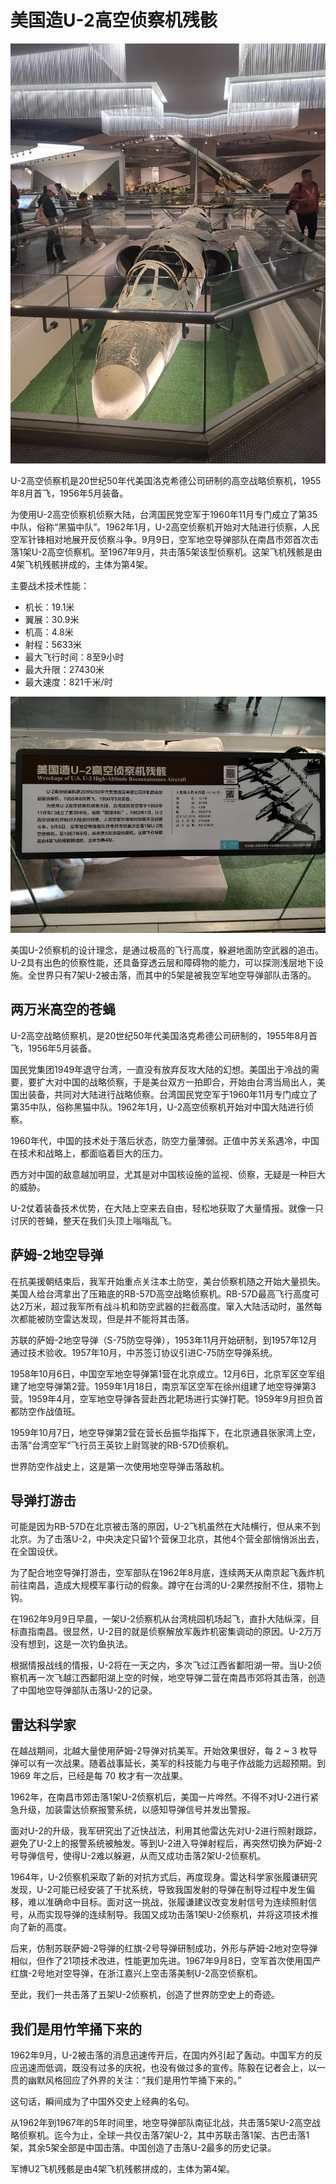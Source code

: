 # 美国造U-2高空侦察机残骸

![](./images/Wreckage-of-U.S-U-2-High-Altitude-Reconnaissance-Aircraft-2.jpg)

U-2高空侦察机是20世纪50年代美国洛克希德公司研制的高空战略侦察机，1955年8月首飞，1956年5月装备。

为使用U-2高空侦察机侦察大陆，台湾国民党空军于1960年11月专门成立了第35中队，俗称“黑猫中队”。1962年1月，U-2高空侦察机开始对大陆进行侦察，人民空军针锋相对地展开反侦察斗争。9月9日，空军地空导弹部队在南昌市郊首次击落1架U-2高空侦察机。至1967年9月，共击落5架该型侦察机。这架飞机残骸是由4架飞机残骸拼成的，主体为第4架。

主要战术技术性能：

- 机长：19.1米
- 翼展：30.9米
- 机高：4.8米
- 射程：5633米
- 最大飞行时间：8至9小时
- 最大升限：27430米
- 最大速度：821千米/时

![](./images/Wreckage-of-U.S-U-2-High-Altitude-Reconnaissance-Aircraft-1.jpg)

美国U-2侦察机的设计理念，是通过极高的飞行高度，躲避地面防空武器的追击。U-2具有出色的侦察性能，还具备穿透云层和障碍物的能力，可以探测浅层地下设施。全世界只有7架U-2被击落，而其中的5架是被我空军地空导弹部队击落的。

## 两万米高空的苍蝇

U-2高空战略侦察机，是20世纪50年代美国洛克希德公司研制的，1955年8月首飞，1956年5月装备。

国民党集团1949年退守台湾，一直没有放弃反攻大陆的幻想。美国出于冷战的需要，要扩大对中国的战略侦察，于是美台双方一拍即合，开始由台湾当局出人，美国出装备，共同对大陆进行战略侦察。台湾国民党空军于1960年11月专门成立了第35中队，俗称黑猫中队。1962年1月，U-2高空侦察机开始对中国大陆进行侦察。

1960年代，中国的技术处于落后状态，防空力量薄弱。正值中苏关系遇冷，中国在技术和战略上，都面临着巨大的压力。

西方对中国的敌意越加明显，尤其是对中国核设施的监视、侦察，无疑是一种巨大的威胁。

U-2仗着装备技术优势，在大陆上空来去自由，轻松地获取了大量情报。就像一只讨厌的苍蝇，整天在我们头顶上嗡嗡乱飞。

## 萨姆-2地空导弹

在抗美援朝结束后，我军开始重点关注本土防空，美台侦察机随之开始大量损失。美国人给台湾拿出了压箱底的RB-57D高空战略侦察机。RB-57D最高飞行高度可达2万米，超过我军所有战斗机和防空武器的拦截高度。窜入大陆活动时，虽然每次都能被防空雷达发现，但是并不能将其击落。

苏联的萨姆-2地空导弹（S-75防空导弹），1953年11月开始研制，到1957年12月通过技术验收。1957年10月，中苏签订协议引进C-75防空导弹系统。

1958年10月6日，中国空军地空导弹第1营在北京成立。12月6日，北京军区空军组建了地空导弹第2营。1959年1月18日，南京军区空军在徐州组建了地空导弹第3营。1959年4月，空军地空导弹各营赴西北靶场进行实弹打靶。1959年9月担负首都防空作战值班。

1959年10月7日，地空导弹第2营在营长岳振华指挥下，在北京通县张家湾上空，击落”台湾空军“飞行员王英钦上尉驾驶的RB-57D侦察机。

世界防空作战史上，这是第一次使用地空导弹击落敌机。

## 导弹打游击

可能是因为RB-57D在北京被击落的原因，U-2飞机虽然在大陆横行，但从来不到北京。为了击落U-2，中央决定只留1个营保卫北京，其他4个营全部悄悄派出去，在全国设伏。

为了配合地空导弹打游击，空军部队在1962年8月底，连续两天从南京起飞轰炸机前往南昌，造成大规模军事行动的假象。蹲守在台湾的U-2果然按耐不住，猎物上钩。

在1962年9月9日早晨，一架U-2侦察机从台湾桃园机场起飞，直扑大陆纵深，目标直指南昌。很显然，U-2目的就是侦察解放军轰炸机密集调动的原因。U-2万万没有想到，这是一次钓鱼执法。

根据情报战线的情报，U-2将在一天之内，多次飞过江西省鄱阳湖一带。当U-2侦察机再一次飞越江西鄱阳湖上空的时候，地空导弹二营在南昌市郊将其击落，创造了中国地空导弹部队击落U-2的记录。

## 雷达科学家

在越战期间，北越大量使用萨姆-2导弹对抗美军。开始效果很好，每 2 ~ 3 枚导弹可以有一次战果。随着战事延长，美军的科技能力与电子作战能力远超预期。到 1969 年之后，已经是每 70 枚才有一次战果。

1962年，在南昌市郊击落1架U-2侦察机后，美国一片哗然。不得不对U-2进行紧急升级，加装雷达侦察报警系统，以感知导弹信号并发出警报。

面对U-2的升级，我军研究出了近快战法，利用其他雷达先对U-2进行照射跟踪，避免了U-2上的报警系统被触发。等到U-2进入导弹射程后，再突然切换为萨姆-2号导弹信号，使得U-2难以躲避，从而又成功击落2架U-2侦察机。

1964年，U-2侦察机采取了新的对抗方式后，再度现身。雷达科学家张履谦研究发现，U-2可能已经安装了干扰系统，导致我国发射的导弹在制导过程中发生偏移，难以准确命中目标。面对这一挑战，张履谦建议改变发射信号为连续照射信号，从而实现导弹的连续制导。我国又成功击落1架U-2侦察机，并将这项技术推向了新的高度。

后来，仿制苏联萨姆-2导弹的红旗-2号导弹研制成功，外形与萨姆-2地对空导弹相似，但作了21项技术改进，性能更加先进。1967年9月8日，空军首次使用国产红旗-2号地对空导弹，在浙江嘉兴上空击落美制U-2高空侦察机。

至此，我们一共击落了五架U-2侦察机，创造了世界防空史上的奇迹。

## 我们是用竹竿捅下来的

1962年9月，U-2被击落的消息迅速传开后，在国内外引起了轰动。中国军方的反应迅速而低调，既没有过多的庆祝，也没有做过多的宣传。陈毅在记者会上，以一贯的幽默风格回应了外界的关注：“我们是用竹竿捅下来的。”

这句话，瞬间成为了中国外交史上经典的名句。

从1962年到1967年的5年时间里，地空导弹部队南征北战，共击落5架U-2高空战略侦察机。迄今为止，全球一共仅击落7架U-2，其中苏联击落1架、古巴击落1架，其余5架全部是中国击落。中国创造了击落U-2最多的历史记录。

军博U2飞机残骸是由4架飞机残骸拼成的，主体为第4架。